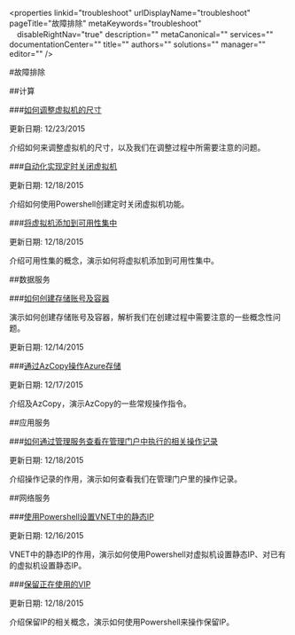 <properties linkid="troubleshoot" urlDisplayName="troubleshoot" pageTitle="故障排除" metaKeywords="troubleshoot" 　disableRightNav="true" description="" metaCanonical="" services="" documentationCenter="" title="" authors="" solutions="" manager="" editor="" />
<tags ms.service="" ms.date="" wacn.date="12/23/2015"/>

#故障排除


##计算

###[如何调整虚拟机的尺寸](/documentation/articles/troubleshoot/virtual-machine-how-to-reset-vm-size)

更新日期: 12/23/2015

介绍如何来调整虚拟机的尺寸，以及我们在调整过程中所需要注意的问题。

###[自动化实现定时关闭虚拟机](/documentation/articles/troubleshoot/virtual-machine-how-to-turn-off-vm-automatically)

更新日期: 12/18/2015

介绍如何使用Powershell创建定时关闭虚拟机功能。

###[将虚拟机添加到可用性集中](/documentation/articles/troubleshoot/virtual-machine-add-vm-to-availability-group)

更新日期: 12/18/2015

介绍可用性集的概念，演示如何将虚拟机添加到可用性集中。


##数据服务

###[如何创建存储账号及容器](/documentation/articles/troubleshoot/storage-how-to-create-account-container)

演示如何创建存储账号及容器，解析我们在创建过程中需要注意的一些概念性问题。

更新日期: 12/14/2015

###[通过AzCopy操作Azure存储](/documentation/articles/troubleshoot/storage-how-to-use-azcopy)

更新日期: 12/17/2015

介绍及AzCopy，演示AzCopy的一些常规操作指令。

##应用服务

###[如何通过管理服务查看在管理门户中执行的相关操作记录](/documentation/articles/troubleshoot/management-portal-how-to-see-operation-log)

更新日期: 12/18/2015

介绍操作记录的作用，演示如何查看我们在管理门户里的操作记录。



##网络服务

###[使用Powershell设置VNET中的静态IP](/documentation/articles/troubleshoot/virtual-network-how-to-use-internal-ip)

更新日期: 12/16/2015

VNET中的静态IP的作用，演示如何使用Powershell对虚拟机设置静态IP、对已有的虚拟机设置静态IP。

###[保留正在使用的VIP](/documentation/articles/troubleshoot/virtual-network-how-to-use-reserved-ip)

更新日期: 12/18/2015

介绍保留IP的相关概念，演示如何使用Powershell来操作保留IP。




